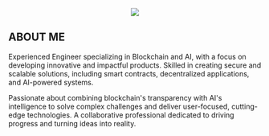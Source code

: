 <p align="center">
  <a href="https://github.com/climax1115">
    <img src="https://readme-typing-svg.herokuapp.com?font=Fira+Code&weight=700&size=45&duration=2000&pause=1000&color=0C6CF7&center=true&vCenter=true&random=false&width=1200&height=100&lines=Full+Stack+Developer;Blockchain+AI+Egineer;7+years+of+experience;High+productivity+%26+Best+communication">
  </a>
</p>

## ABOUT ME

Experienced Engineer specializing in Blockchain and AI, with a focus on developing innovative and impactful products. Skilled in creating secure and scalable solutions, including smart contracts, decentralized applications, and AI-powered systems.

Passionate about combining blockchain's transparency with AI's intelligence to solve complex challenges and deliver user-focused, cutting-edge technologies. A collaborative professional dedicated to driving progress and turning ideas into reality.
